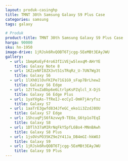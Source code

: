 ```yaml
---
layout: produk-casinghp
title: TMNT 30th Samsung Galaxy S9 Plus Case
categories: samsung
tags: galaxy

# Produk
product-title: TMNT 30th Samsung Galaxy S9 Plus Case
harga: 90000
sku: hn-1950
image-drive: 1jRJsk6RvQOBT6Tjcgg-5EeMBt3EAyJWU
gallery:
  - url: 1bmpKoEyF4ro63fIiVEjw5lexqM-AHrYE
    title: Galaxy Note 8
  - url: 1KZzeNFI8ZX3vt51sTRqRz_U-7UN7Wg3t
    title: Galaxy S6
  - url: 1lXh01lOvFKIPe71G1G9_sFap7BrLhew2
    title: Galaxy S6 Edge
  - url: 1ZtTeuZaBbp6e6LtrlpKsPZqlcl_X-DjS
    title: Galaxy S6 Edge Plus
  - url: 1yaYXgAs-TfReIJ-ecCyI-OmH7jAryfsz
    title: Galaxy S7
  - url: 1aaTrE3gwfd834JfeGC_eko1i3ZzdJ8OU
    title: Galaxy S7 Edge
  - url: 1ShcuqPjS6fAzvwy9-TEOa_G6tp1o7EqI
    title: Galaxy S8
  - url: 1DTlh37aMIRrNqFkY5pfL6Bo4-MNnBAwh
    title: Galaxy S8 Plus
  - url: 1jsOVsPO35KZ9e2Y41Ja_DB4mGI-hkWOJ
    title: Galaxy S9
  - url: 1jRJsk6RvQOBT6Tjcgg-5EeMBt3EAyJWU
    title: Galaxy S9 Plus
---
```

